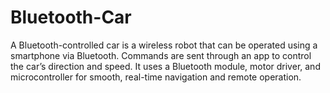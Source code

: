 # Bluetooth-Car
A Bluetooth-controlled car is a wireless robot that can be operated using a smartphone via Bluetooth. Commands are sent through an app to control the car’s direction and speed. It uses a Bluetooth module, motor driver, and microcontroller for smooth, real-time navigation and remote operation.
